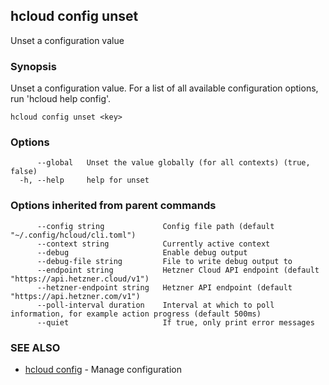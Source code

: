 ## hcloud config unset

Unset a configuration value

### Synopsis

Unset a configuration value. For a list of all available configuration options, run 'hcloud help config'.

```
hcloud config unset <key>
```

### Options

```
      --global   Unset the value globally (for all contexts) (true, false)
  -h, --help     help for unset
```

### Options inherited from parent commands

```
      --config string             Config file path (default "~/.config/hcloud/cli.toml")
      --context string            Currently active context
      --debug                     Enable debug output
      --debug-file string         File to write debug output to
      --endpoint string           Hetzner Cloud API endpoint (default "https://api.hetzner.cloud/v1")
      --hetzner-endpoint string   Hetzner API endpoint (default "https://api.hetzner.com/v1")
      --poll-interval duration    Interval at which to poll information, for example action progress (default 500ms)
      --quiet                     If true, only print error messages
```

### SEE ALSO

* [hcloud config](hcloud_config.md)	 - Manage configuration
